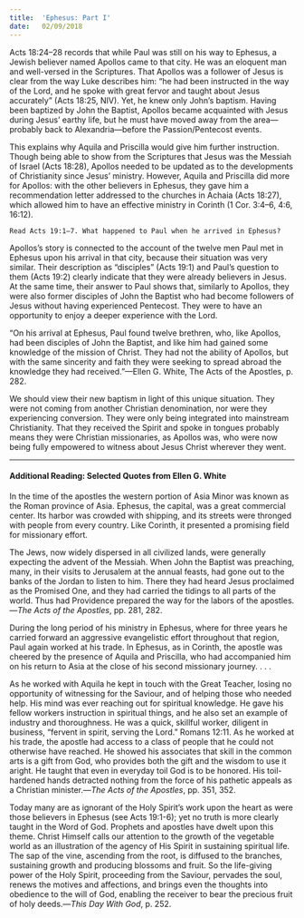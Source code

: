 ```yaml
---
title:  'Ephesus: Part I'
date:   02/09/2018
---
```


Acts 18:24–28 records that while Paul was still on his way to Ephesus, a Jewish believer named Apollos came to that city. He was an eloquent man and well-versed in the Scriptures. That Apollos was a follower of Jesus is clear from the way Luke describes him: “he had been instructed in the way of the Lord, and he spoke with great fervor and taught about Jesus accurately” (Acts 18:25, NIV). Yet, he knew only John’s baptism. Having been baptized by John the Baptist, Apollos became acquainted with Jesus during Jesus’ earthy life, but he must have moved away from the area—probably back to Alexandria—before the Passion/Pentecost events.

This explains why Aquila and Priscilla would give him further instruction. Though being able to show from the Scriptures that Jesus was the Messiah of Israel (Acts 18:28), Apollos needed to be updated as to the developments of Christianity since Jesus’ ministry. However, Aquila and Priscilla did more for Apollos: with the other believers in Ephesus, they gave him a recommendation letter addressed to the churches in Achaia (Acts 18:27), which allowed him to have an effective ministry in Corinth (1 Cor. 3:4–6, 4:6, 16:12).

`Read Acts 19:1–7. What happened to Paul when he arrived in Ephesus?`

Apollos’s story is connected to the account of the twelve men Paul met in Ephesus upon his arrival in that city, because their situation was very similar. Their description as “disciples” (Acts 19:1) and Paul’s question to them (Acts 19:2) clearly indicate that they were already believers in Jesus. At the same time, their answer to Paul shows that, similarly to Apollos, they were also former disciples of John the Baptist who had become followers of Jesus without having experienced Pentecost. They were to have an opportunity to enjoy a deeper experience with the Lord.

“On his arrival at Ephesus, Paul found twelve brethren, who, like Apollos, had been disciples of John the Baptist, and like him had gained some knowledge of the mission of Christ. They had not the ability of Apollos, but with the same sincerity and faith they were seeking to spread abroad the knowledge they had received.”—Ellen G. White, The Acts of the Apostles, p. 282.

We should view their new baptism in light of this unique situation. They were not coming from another Christian denomination, nor were they experiencing conversion. They were only being integrated into mainstream Christianity. That they received the Spirit and spoke in tongues probably means they were Christian missionaries, as Apollos was, who were now being fully empowered to witness about Jesus Christ wherever they went.

---

#### Additional Reading: Selected Quotes from Ellen G. White

In the time of the apostles the western portion of Asia Minor was known as the Roman province of Asia. Ephesus, the capital, was a great commercial center. Its harbor was crowded with shipping, and its streets were thronged with people from every country. Like Corinth, it presented a promising field for missionary effort. 

The Jews, now widely dispersed in all civilized lands, were generally expecting the advent of the Messiah. When John the Baptist was preaching, many, in their visits to Jerusalem at the annual feasts, had gone out to the banks of the Jordan to listen to him. There they had heard Jesus proclaimed as the Promised One, and they had carried the tidings to all parts of the world. Thus had Providence prepared the way for the labors of the apostles.—_The Acts of the Apostles_, pp. 281, 282. 

During the long period of his ministry in Ephesus, where for three years he carried forward an aggressive evangelistic effort throughout that region, Paul again worked at his trade. In Ephesus, as in Corinth, the apostle was cheered by the presence of Aquila and Priscilla, who had accompanied him on his return to Asia at the close of his second missionary journey. . . . 

As he worked with Aquila he kept in touch with the Great Teacher, losing no opportunity of witnessing for the Saviour, and of helping those who needed help. His mind was ever reaching out for spiritual knowledge. He gave his fellow workers instruction in spiritual things, and he also set an example of industry and thoroughness. He was a quick, skillful worker, diligent in business, “fervent in spirit, serving the Lord.” Romans 12:11. As he worked at his trade, the apostle had access to a class of people that he could not otherwise have reached. He showed his associates that skill in the common arts is a gift from God, who provides both the gift and the wisdom to use it aright. He taught that even in everyday toil God is to be honored. His toil-hardened hands detracted nothing from the force of his pathetic appeals as a Christian minister.—_The Acts of the Apostles_, pp. 351, 352. 

Today many are as ignorant of the Holy Spirit’s work upon the heart as were those believers in Ephesus (see Acts 19:1-6); yet no truth is more clearly taught in the Word of God. Prophets and apostles have dwelt upon this theme. Christ Himself calls our attention to the growth of the vegetable world as an illustration of the agency of His Spirit in sustaining spiritual life. The sap of the vine, ascending from the root, is diffused to the branches, sustaining growth and producing blossoms and fruit. So the life-giving power of the Holy Spirit, proceeding from the Saviour, pervades the soul, renews the motives and affections, and brings even the thoughts into obedience to the will of God, enabling the receiver to bear the precious fruit of holy deeds.—_This Day With God_, p. 252. 